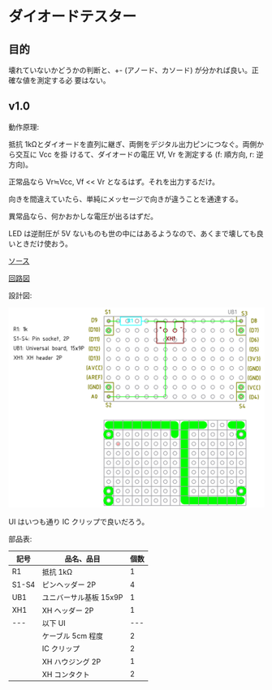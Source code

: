 # ダイオードテスター

## 目的

壊れていないかどうかの判断と、+- (アノード、カソード) が分かれば良い。正確な値を測定する必
要はない。

## v1.0

動作原理:

抵抗 1kΩとダイオードを直列に継ぎ、両側をデジタル出力ピンにつなぐ。両側から交互に Vcc を掛
けるて、ダイオードの電圧 Vf, Vr を測定する (f: 順方向, r: 逆方向)。

正常品なら Vr≒Vcc, Vf << Vr となるはず。それを出力するだけ。

向きを間違えていたら、単純にメッセージで向きが違うことを通達する。

異常品なら、何かおかしな電圧が出るはずだ。

LED は逆耐圧が 5V ないものも世の中にはあるようなので、あくまで壊しても良いときだけ使おう。

[ソース](./arduino/DiodeChecker1.0.ino)

[回路図](./kicad/DiodeTester1.0/DiodeTester1.0.pdf)

設計図:

![設計図](./librecad/DiodeTester1.0.png)

UI はいつも通り IC クリップで良いだろう。

部品表:

| 記号  | 品名、品目             | 個数 |
| ---   | ---                    | ---  |
| R1    | 抵抗 1kΩ              | 1    |
| S1-S4 | ピンヘッダー 2P        | 4    |
| UB1   | ユニバーサル基板 15x9P | 1    |
| XH1   | XH ヘッダー 2P         | 1    |
| ---   | 以下 UI                | ---  |
|       | ケーブル 5cm 程度      | 2    |
|       | IC クリップ            | 2    |
|       | XH ハウジング 2P       | 1    |
|       | XH コンタクト          | 2    |
